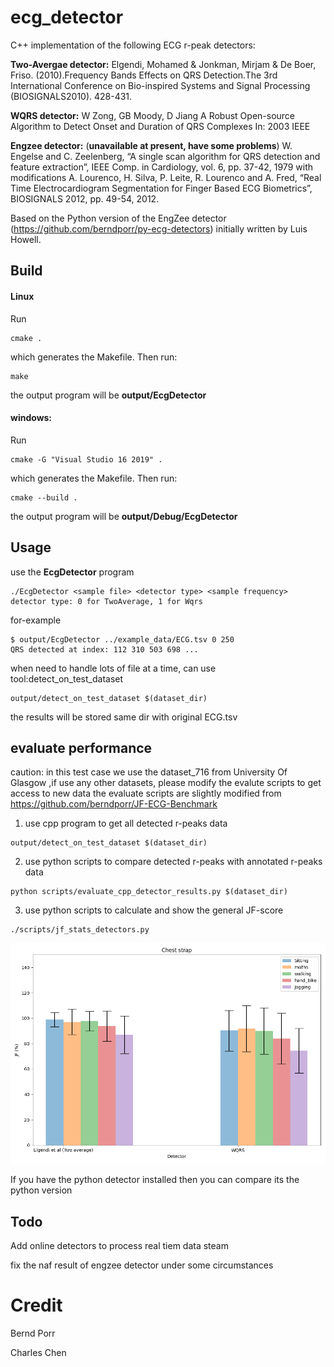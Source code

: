 # ecg_detector
C++ implementation of the following ECG r-peak detectors:

**Two-Avergae detector:**
Elgendi, Mohamed & Jonkman, Mirjam & De Boer, Friso. (2010).Frequency Bands Effects on QRS Detection.The 3rd International Conference on Bio-inspired Systems and Signal Processing (BIOSIGNALS2010). 428-431.

**WQRS detector:**
W Zong, GB Moody, D Jiang  A Robust Open-source Algorithm to Detect Onset and Duration of QRS Complexes In: 2003 IEEE

**Engzee detector:** (**unavailable at present, have some problems**)
W. Engelse and C. Zeelenberg, “A single scan algorithm for QRS detection and feature extraction”, IEEE Comp. in Cardiology, vol. 6, pp. 37-42, 1979 with modifications A. Lourenco, H. Silva, P. Leite, R. Lourenco and A. Fred, “Real Time Electrocardiogram Segmentation for Finger Based ECG Biometrics”, BIOSIGNALS 2012, pp. 49-54, 2012.

Based on the Python version of the EngZee detector (https://github.com/berndporr/py-ecg-detectors) initially written by Luis Howell.



## Build

#### Linux 

Run

```
cmake .
```
which generates the Makefile. Then run:
```
make
```

the output program will be  **output/EcgDetector**



#### windows:

Run

```
cmake -G "Visual Studio 16 2019" .
```

which generates the Makefile. Then run:

```
cmake --build . 
```

the output program will be  **output/Debug/EcgDetector**




## Usage



use the **EcgDetector** program

```
./EcgDetector <sample file> <detector type> <sample frequency>
detector type: 0 for TwoAverage, 1 for Wqrs
```

for-example

```
$ output/EcgDetector ../example_data/ECG.tsv 0 250
QRS detected at index: 112 310 503 698 ...
```

when need to handle lots of file at a time, can use tool:detect_on_test_dataset
```
output/detect_on_test_dataset $(dataset_dir)
```
the results will be stored same dir with original ECG.tsv



## evaluate performance
caution: in this test case we use the dataset_716 from University Of Glasgow ,if use any other datasets, please modify the evalute scripts to get access to new data
the evaluate scripts are slightly modified from https://github.com/berndporr/JF-ECG-Benchmark

1. use cpp program to get all detected r-peaks data 

```
output/detect_on_test_dataset $(dataset_dir)
```
2. use python scripts to compare detected r-peaks with annotated r-peaks data  

```
python scripts/evaluate_cpp_detector_results.py $(dataset_dir)
```

3. use python scripts to calculate and show the general JF-score

```
./scripts/jf_stats_detectors.py
```
![evaluate example](scripts/cpp_cs_v0.1.png)

If you have the python detector installed then you can compare its the python version


## Todo
Add online detectors to process real tiem data steam

fix the naf result of engzee detector under some circumstances

# Credit

Bernd Porr

Charles Chen

